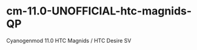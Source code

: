 cm-11.0-UNOFFICIAL-htc-magnids-QP
=================================

Cyanogenmod 11.0 HTC Magnids / HTC Desire SV
